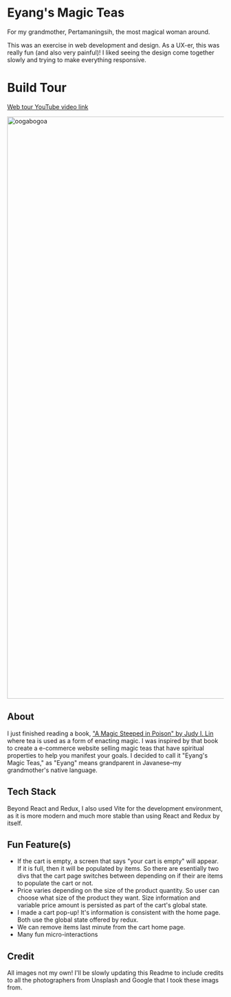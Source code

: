 
# Eyang's Magic Teas
For my grandmother, Pertamaningsih, the most magical woman around. 

This was an exercise in web development and design. As a UX-er, this was really fun (and also very painful)! I  liked seeing the design come together slowly and trying to make everything responsive. 


# Build Tour
[Web tour YouTube video link](https://youtu.be/hvuWiTS8ehs)

<img width="1350" alt="oogabogoa" src="https://github.com/user-attachments/assets/62d93caf-8bde-497f-bbfd-5d5bc3033880" />

## About
I just finished reading a book, ["A Magic Steeped in Poison" by Judy I. Lin ](https://www.goodreads.com/book/show/56978089-a-magic-steeped-in-poison) where tea is used as a form of enacting magic. I was inspired by that book to create a e-commerce website selling magic teas that have spiritual properties to help you manifest your goals. I decided to call it "Eyang's Magic Teas," as "Eyang" means grandparent in Javanese–my grandmother's native language. 

## Tech Stack
Beyond React and Redux, I also used Vite for the development environment, as it is more modern and much more stable than using React and Redux by itself. 

## Fun Feature(s)
- If the cart is empty, a screen that says "your cart is empty" will appear. If it is full, then it will be populated by items. So there are esentially two divs that the cart page switches between depending on if their are items to populate the cart or not.
- Price varies depending on the size of the product quantity. So user can choose what size of the product they want. Size information and variable price amount is persisted as part of the cart's global state.  
- I made a cart pop-up! It's information is consistent with the home page. Both use the global state offered by redux.
- We can remove items last minute from the cart home page.
- Many fun micro-interactions

## Credit
All images not my own! I'll be slowly updating this Readme to include credits to all the photographers from Unsplash and Google that I took these imags from. 



